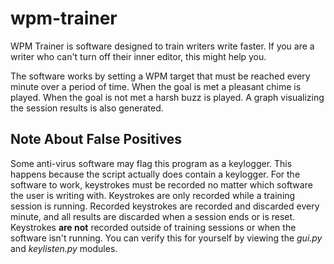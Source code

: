 # wpm-trainer
WPM Trainer is software designed to train writers write faster.
If you are a writer who can't turn off their inner editor, this might help you.

The software works by setting a WPM target that must be reached every minute over a period of time.
When the goal is met a pleasant chime is played.
When the goal is not met a harsh buzz is played.
A graph visualizing the session results is also generated.

## Note About False Positives
Some anti-virus software may flag this program as a keylogger. 
This happens because the script actually does contain a keylogger.
For the software to work, keystrokes must be recorded no matter which software the user is writing with.
Keystrokes are only recorded while a training session is running.
Recorded keystrokes are recorded and discarded every minute, and all results are discarded when a session ends or is reset.
Keystrokes **are not** recorded outside of training sessions or when the software isn't running.
You can verify this for yourself by viewing the *gui.py* and *keylisten.py* modules.